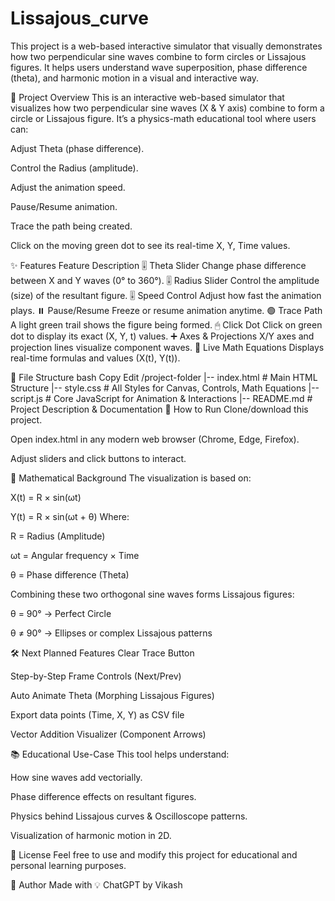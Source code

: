 # Lissajous_curve
This project is a web-based interactive simulator that visually demonstrates how two perpendicular sine waves combine to form circles or Lissajous figures. It helps users understand wave superposition, phase difference (theta), and harmonic motion in a visual and interactive way.


🎯 Project Overview
This is an interactive web-based simulator that visualizes how two perpendicular sine waves (X & Y axis) combine to form a circle or Lissajous figure. It’s a physics-math educational tool where users can:

Adjust Theta (phase difference).

Control the Radius (amplitude).

Adjust the animation speed.

Pause/Resume animation.

Trace the path being created.

Click on the moving green dot to see its real-time X, Y, Time values.

✨ Features
Feature	Description
🎚 Theta Slider	Change phase difference between X and Y waves (0° to 360°).
🎚 Radius Slider	Control the amplitude (size) of the resultant figure.
🎚 Speed Control	Adjust how fast the animation plays.
⏸ Pause/Resume	Freeze or resume animation anytime.
🟢 Trace Path	A light green trail shows the figure being formed.
🖱 Click Dot	Click on green dot to display its exact (X, Y, t) values.
➕ Axes & Projections	X/Y axes and projection lines visualize component waves.
📐 Live Math Equations	Displays real-time formulas and values (X(t), Y(t)).

📂 File Structure
bash
Copy
Edit
/project-folder
    |-- index.html        # Main HTML Structure
    |-- style.css         # All Styles for Canvas, Controls, Math Equations
    |-- script.js         # Core JavaScript for Animation & Interactions
    |-- README.md         # Project Description & Documentation
🚀 How to Run
Clone/download this project.

Open index.html in any modern web browser (Chrome, Edge, Firefox).

Adjust sliders and click buttons to interact.

🧮 Mathematical Background
The visualization is based on:

X(t) = R × sin(ωt)

Y(t) = R × sin(ωt + θ)
Where:

R = Radius (Amplitude)

ωt = Angular frequency × Time

θ = Phase difference (Theta)

Combining these two orthogonal sine waves forms Lissajous figures:

θ = 90° → Perfect Circle

θ ≠ 90° → Ellipses or complex Lissajous patterns

🛠️ Next Planned Features
 Clear Trace Button

 Step-by-Step Frame Controls (Next/Prev)

 Auto Animate Theta (Morphing Lissajous Figures)

 Export data points (Time, X, Y) as CSV file

 Vector Addition Visualizer (Component Arrows)

📚 Educational Use-Case
This tool helps understand:

How sine waves add vectorially.

Phase difference effects on resultant figures.

Physics behind Lissajous curves & Oscilloscope patterns.

Visualization of harmonic motion in 2D.

📖 License
Feel free to use and modify this project for educational and personal learning purposes.

🙌 Author
Made with 💡 ChatGPT by Vikash
